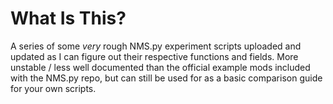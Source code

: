 # What Is This?
A series of some _very_ rough NMS.py experiment scripts uploaded and updated as I can figure out their respective functions and fields. More unstable / less well documented than the official example mods included with the NMS.py repo, but can still be used for as a basic comparison guide for your own scripts. 